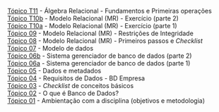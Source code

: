 [Tópico T11](./topico-11.md) - Álgebra Relacional - Fundamentos e Primeiras operações<br>
[Tópico T10b](./topico-10b.md) - Modelo Relacional (MR) - Exercício (parte 2)<br>
[Tópico T10a](./topico-10a.md) - Modelo Relacional (MR) - Exercício (parte 1)<br>
[Tópico 09](./topico-09.md) - Modelo Relacional (MR) - Restrições de Integridade<br>
[Tópico 08](./topico-08.md) - Modelo Relacional (MR) - Primeiros passos e _Checklist_<br>
[Tópico 07](./topico-07.md) - Modelo de dados<br>
[Tópico 06b](./topico-06b.md) - Sistema gerenciador de banco de dados (parte 2)<br>
[Tópico 06a](./topico-06a.md) - Sistema gerenciador de banco de dados (parte 1)<br>
[Tópico 05](./topico-05.md) - Dados e metadados<br>
[Tópico 04](./topico-04.md) - Requisitos de Dados - BD Empresa<br>
[Tópico 03](./topico-03.md) - _Checklist_ de conceitos básicos<br>
[Tópico 02](./topico-02.md) - O que é Banco de Dados?<br>
[Tópico 01](./topico-01.md) - Ambientação com a disciplina (objetivos e metodologia)<br>
